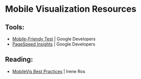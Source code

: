 # Mobile Visualization Resources
## Tools:
* [Mobile-Friendy Test](https://www.google.com/webmasters/tools/mobile-friendly/) | Google Developers
* [PageSpeed Insights](https://developers.google.com/speed/pagespeed/insights/) | Google Developers
## Reading:
* [MobileVis Best Practices](http://patterns.mobilev.is/) | Irene Ros